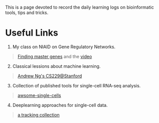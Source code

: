 This is a page devoted to record the daily learning logs on bioinformatic tools, tips and tricks.

# Useful Links

1. My class on NIAID on Gene Regulatory Networks.

> [Finding master genes](https://github.com/niaid/Gene_Regulatory_Networks) and the [video](https://www.youtube.com/watch?v=eMvUteU3WWk&feature=youtu.be)

2. Classical lessions about machine learning.

> [Andrew Ng's CS229@Stanford](https://www.youtube.com/watch?v=UzxYlbK2c7E&list=RDCMUC-EnprmCZ3OXyAoG7vjVNCA&start_radio=1&t=7)

3. Collection of published tools for single-cell RNA-seq analysis.

> [awsome-single-cells](https://github.com/seandavi/awesome-single-cell)

4. Deeplearning approaches for single-cell data.

> [a tracking collection](https://github.com/TranslationalBioinformaticsUnit/singlecelldb/wiki/Deep-learning-approaches-for-single-cell-data)
